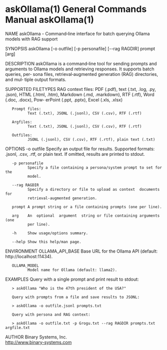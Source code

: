 # askOllama(1)                General Commands Manual               askOllama(1)

NAME
       askOllama  -  Command‐line  interface  for batch querying Ollama models
       with RAG support

SYNOPSIS
       askOllama [-o outfile] [-p personafile] [--rag RAGDIR] prompt [arg]

DESCRIPTION
       askOllama is a command‐line tool for sending prompts and  arguments  to
       Ollama models and retrieving responses. It supports batch queries, per‐
       sona  files, retrieval‐augmented generation (RAG) directories, and mul‐
       tiple output formats.

SUPPORTED FILETYPES
       RAG context files:
              PDF (.pdf), text (.txt, .log, .py, .json), HTML  (.html,  .htm),
              Markdown  (.md, .markdown), RTF (.rtf), Word (.doc, .docx), Pow‐
              erPoint (.ppt, .pptx), Excel (.xls, .xlsx)

       Prompt files:
              Text (.txt), JSONL (.jsonl), CSV (.csv), RTF (.rtf)

       Argfiles:
              Text (.txt), JSONL (.jsonl), CSV (.csv), RTF (.rtf)

       Outfiles:
              JSONL (.jsonl), CSV (.csv), RTF (.rtf), plain text (.txt)

OPTIONS
       -o outfile
              Specify an output file for results. Supported  formats:  .jsonl,
              .csv,  .rtf,  or  plain text. If omitted, results are printed to
              stdout.

       -p personafile
              Specify a file containing a persona/system prompt to set for the
              model.

       --rag RAGDIR
              Specify a directory or file to upload as context  documents  for
              retrieval‐augmented generation.

       prompt A prompt string or a file containing prompts (one per line).

       arg    An  optional  argument  string or file containing arguments (one
              per line).

       ‐h     Show usage/options summary.

       ‐‐help Show this help/man page.


ENVIRONMENT
       OLLAMA_API_BASE
              Base URL for the Ollama API (default: http://localhost:11434).

       OLLAMA_MODEL
              Model name for Ollama (default: llama2).


EXAMPLES
       Query with a single prompt and print result to stdout:

       > askOllama "Who is the 47th president of the USA?"

       Query with prompts from a file and save results to JSONL:

       > askOllama -o outfile.jsonl prompts.txt

       Query with persona and RAG context:

       > askOllama -o outfile.txt -p Grogu.txt --rag RAGDIR prompts.txt argfile.txt

AUTHOR
       Binary Systems, Inc.  
       http://www.binary-systems.com


